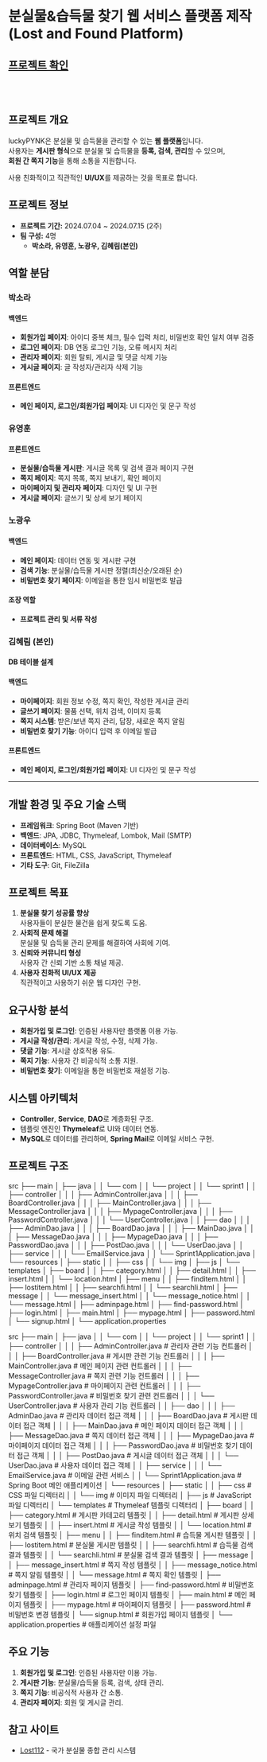 # 분실물&습득물 찾기 웹 서비스 플랫폼 제작<br>(Lost and Found Platform)


## [프로젝트 확인](https://khr316.tistory.com/entry/KEPCO-luckyPYNK-sprint)
<br><br>


## **프로젝트 개요**
luckyPYNK은 분실물 및 습득물을 관리할 수 있는 **웹 플랫폼**입니다.  
사용자는 **게시판 형식**으로 분실물 및 습득물을 **등록, 검색, 관리**할 수 있으며,  
**회원 간 쪽지 기능**을 통해 소통을 지원합니다.  

사용 친화적이고 직관적인 **UI/UX**를 제공하는 것을 목표로 합니다.


## **프로젝트 정보**
- **프로젝트 기간:** 2024.07.04 ~ 2024.07.15 (2주)  
- **팀 구성:** 4명  
  - **박소라, 유영훈, 노광우, 김혜림(본인)**


## **역할 분담**

### **박소라**
#### **백엔드**
- **회원가입 페이지**: 아이디 중복 체크, 필수 입력 처리, 비밀번호 확인 일치 여부 검증
- **로그인 페이지**: DB 연동 로그인 기능, 오류 메시지 처리
- **관리자 페이지**: 회원 탈퇴, 게시글 및 댓글 삭제 기능
- **게시글 페이지**: 글 작성자/관리자 삭제 기능

#### **프론트엔드**
- **메인 페이지, 로그인/회원가입 페이지**: UI 디자인 및 문구 작성


### **유영훈**
#### **프론트엔드**
- **분실물/습득물 게시판**: 게시글 목록 및 검색 결과 페이지 구현
- **쪽지 페이지**: 쪽지 목록, 쪽지 보내기, 확인 페이지
- **마이페이지 및 관리자 페이지**: 디자인 및 UI 구현
- **게시글 페이지**: 글쓰기 및 상세 보기 페이지


### **노광우**
#### **백엔드**
- **메인 페이지**: 데이터 연동 및 게시판 구현
- **검색 기능**: 분실물/습득물 게시판 정렬(최신순/오래된 순)
- **비밀번호 찾기 페이지**: 이메일을 통한 임시 비밀번호 발급

#### **조장 역할**
- **프로젝트 관리 및 서류 작성**


### **김혜림 (본인)**
#### **DB 테이블 설계**
#### **백엔드**
- **마이페이지**: 회원 정보 수정, 쪽지 확인, 작성한 게시글 관리
- **글쓰기 페이지**: 물품 선택, 위치 검색, 이미지 등록
- **쪽지 시스템**: 받은/보낸 쪽지 관리, 답장, 새로운 쪽지 알림
- **비밀번호 찾기 기능**: 아이디 입력 후 이메일 발급

#### **프론트엔드**
- **메인 페이지, 로그인/회원가입 페이지**: UI 디자인 및 문구 작성

---

## **개발 환경 및 주요 기술 스택**
- **프레임워크**: Spring Boot (Maven 기반)
- **백엔드**: JPA, JDBC, Thymeleaf, Lombok, Mail (SMTP)
- **데이터베이스**: MySQL
- **프론트엔드**: HTML, CSS, JavaScript, Thymeleaf
- **기타 도구**: Git, FileZilla


## **프로젝트 목표**
1. **분실물 찾기 성공률 향상**  
   사용자들이 분실한 물건을 쉽게 찾도록 도움.  
2. **사회적 문제 해결**  
   분실물 및 습득물 관리 문제를 해결하여 사회에 기여.  
3. **신뢰와 커뮤니티 형성**  
   사용자 간 신뢰 기반 소통 채널 제공.  
4. **사용자 친화적 UI/UX 제공**  
   직관적이고 사용하기 쉬운 웹 디자인 구현.  


## **요구사항 분석**
- **회원가입 및 로그인**: 인증된 사용자만 플랫폼 이용 가능.
- **게시글 작성/관리**: 게시글 작성, 수정, 삭제 가능.
- **댓글 기능**: 게시글 상호작용 유도.
- **쪽지 기능**: 사용자 간 비공식적 소통 지원.
- **비밀번호 찾기**: 이메일을 통한 비밀번호 재설정 기능.


## **시스템 아키텍처**
- **Controller**, **Service**, **DAO**로 계층화된 구조.  
- 템플릿 엔진인 **Thymeleaf**로 UI와 데이터 연동.  
- **MySQL**로 데이터를 관리하며, **Spring Mail**로 이메일 서비스 구현.  


## **프로젝트 구조**

src
├── main
│   ├── java
│   │   └── com
│   │       └── project
│   │           └── sprint1
│   │               ├── controller
│   │               │   ├── AdminController.java
│   │               │   ├── BoardController.java
│   │               │   ├── MainController.java
│   │               │   ├── MessageController.java
│   │               │   ├── MypageController.java
│   │               │   ├── PasswordController.java
│   │               │   └── UserController.java
│   │               ├── dao
│   │               │   ├── AdminDao.java
│   │               │   ├── BoardDao.java
│   │               │   ├── MainDao.java
│   │               │   ├── MessageDao.java
│   │               │   ├── MypageDao.java
│   │               │   ├── PasswordDao.java
│   │               │   ├── PostDao.java
│   │               │   └── UserDao.java
│   │               ├── service
│   │               │   └── EmailService.java
│   │               └── Sprint1Application.java
│   └── resources
│       ├── static
│       │   ├── css
│       │   └── img
│       ├── js
│       └── templates
│           ├── board
│           │   ├── category.html
│           │   ├── detail.html
│           │   ├── insert.html
│           │   └── location.html
│           ├── menu
│           │   ├── finditem.html
│           │   ├── lostitem.html
│           │   ├── searchfi.html
│           │   └── searchli.html
│           ├── message
│           │   └── message_insert.html
│           │   └── message_notice.html
│           │   └── message.html
│           ├── adminpage.html
│           ├── find-password.html
│           ├── login.html
│           ├── main.html
│           ├── mypage.html
│           ├── password.html
│           └── signup.html
│       └── application.properties

src
├── main
│   ├── java
│   │   └── com
│   │       └── project
│   │           └── sprint1
│   │               ├── controller
│   │               │   ├── AdminController.java        # 관리자 관련 기능 컨트롤러
│   │               │   ├── BoardController.java        # 게시판 관련 기능 컨트롤러
│   │               │   ├── MainController.java         # 메인 페이지 관련 컨트롤러
│   │               │   ├── MessageController.java      # 쪽지 관련 기능 컨트롤러
│   │               │   ├── MypageController.java       # 마이페이지 관련 컨트롤러
│   │               │   ├── PasswordController.java     # 비밀번호 찾기 관련 컨트롤러
│   │               │   └── UserController.java         # 사용자 관리 기능 컨트롤러
│   │               ├── dao
│   │               │   ├── AdminDao.java               # 관리자 데이터 접근 객체
│   │               │   ├── BoardDao.java               # 게시판 데이터 접근 객체
│   │               │   ├── MainDao.java                # 메인 페이지 데이터 접근 객체
│   │               │   ├── MessageDao.java             # 쪽지 데이터 접근 객체
│   │               │   ├── MypageDao.java              # 마이페이지 데이터 접근 객체
│   │               │   ├── PasswordDao.java            # 비밀번호 찾기 데이터 접근 객체
│   │               │   ├── PostDao.java                # 게시글 데이터 접근 객체
│   │               │   └── UserDao.java                # 사용자 데이터 접근 객체
│   │               ├── service
│   │               │   └── EmailService.java           # 이메일 관련 서비스
│   │               └── Sprint1Application.java         # Spring Boot 메인 애플리케이션
│   └── resources
│       ├── static
│       │   ├── css                                     # CSS 파일 디렉터리
│       │   └── img                                     # 이미지 파일 디렉터리
│       ├── js                                          # JavaScript 파일 디렉터리
│       └── templates                                   # Thymeleaf 템플릿 디렉터리
│           ├── board
│           │   ├── category.html                       # 게시판 카테고리 템플릿
│           │   ├── detail.html                         # 게시판 상세 보기 템플릿
│           │   ├── insert.html                         # 게시글 작성 템플릿
│           │   └── location.html                       # 위치 검색 템플릿
│           ├── menu
│           │   ├── finditem.html                       # 습득물 게시판 템플릿
│           │   ├── lostitem.html                       # 분실물 게시판 템플릿
│           │   ├── searchfi.html                       # 습득물 검색 결과 템플릿
│           │   └── searchli.html                       # 분실물 검색 결과 템플릿
│           ├── message
│           │   ├── message_insert.html                 # 쪽지 작성 템플릿
│           │   ├── message_notice.html                 # 쪽지 알림 템플릿
│           │   └── message.html                        # 쪽지 확인 템플릿
│           ├── adminpage.html                          # 관리자 페이지 템플릿
│           ├── find-password.html                      # 비밀번호 찾기 템플릿
│           ├── login.html                              # 로그인 페이지 템플릿
│           ├── main.html                               # 메인 페이지 템플릿
│           ├── mypage.html                             # 마이페이지 템플릿
│           ├── password.html                           # 비밀번호 변경 템플릿
│           └── signup.html                             # 회원가입 페이지 템플릿
│       └── application.properties                      # 애플리케이션 설정 파일



## **주요 기능**
1. **회원가입 및 로그인**: 인증된 사용자만 이용 가능.
2. **게시판 기능**: 분실물/습득물 등록, 검색, 상태 관리.
3. **쪽지 기능**: 비공식적 사용자 간 소통.
4. **관리자 페이지**: 회원 및 게시글 관리.


## **참고 사이트**
- [Lost112](http://www.lost112.go.kr) - 국가 분실물 종합 관리 시스템
